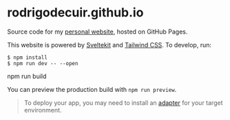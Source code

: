 # rodrigodecuir.github.io

Source code for my [personal website](rodrigodecuir.github.io), hosted on GitHub Pages.

This website is powered by [Sveltekit](https://kit.svelte.dev/) and [Tailwind CSS](https://tailwindcss.com/). To develop, run:

```sh-session
$ npm install
$ npm run dev -- --open
```




npm run build

You can preview the production build with `npm run preview`.

> To deploy your app, you may need to install an [adapter](https://kit.svelte.dev/docs/adapters) for your target environment.
